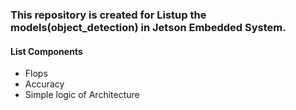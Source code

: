 ###  This repository is created for Listup the models(object_detection) in Jetson Embedded System.

#### List Components
  * Flops
  * Accuracy
  * Simple logic of Architecture
